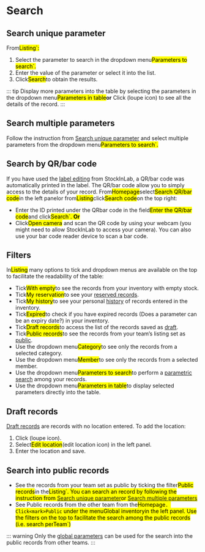 # Search

## Search unique parameter
 From<mark>Listing`:
 1. Select the parameter to search in the dropdown menu<mark>Parameters to search`.
 2. Enter the value of the parameter or select it into the list.
 3. Click<mark>Search</mark>to obtain the results.
 
 ::: tip
 Display more parameters into the table by selecting the parameters in the dropdown menu<mark>Parameters in table</mark>**or** Click (loupe icon) to see all the details of the record.
 :::
 
 ## Search multiple parameters
 Follow the instruction from [Search unique parameter](/laboratory-information-management-system/search-record.html#search-unique-parameter) and select multiple parameters from the dropdown menu<mark>Parameters to search`.
 
 ## Search by QR/bar code
 If you have used the [label editing](/laboratory-information-management-system/label.html#create-label) from StockInLab, a QR/bar code was automatically printed in the label. The QR/bar code allow you to simply access to the details of your record.
 From<mark>Homepage</mark>select<mark>Search QR/bar code</mark>in the left panelor from<mark>Listing</mark>click<mark>Search code</mark>on the top right:
 * Enter the ID printed under the QRbar code in the field<mark>Enter the QR/bar code</mark>and click<mark>Search`.
 **Or**
 * Click<mark>Open camera</mark> and scan the QR code by using your webcam (you might need to allow StockInLab to access your camera). You can also use your bar code reader device to scan a bar code.
 
 ## Filters
 In<mark>Listing</mark> many options to tick and dropdown menus are available on the top to facilitate the readability of the table:
 * Tick<mark>With empty</mark>to see the records from your inventory with empty stock.
 * Tick<mark>My reservation</mark>to see your [reserved records](/laboratory-information-management-system/reserve-record.html#reserve-record).
 * Tick<mark>My history</mark>to see your personal [history](/laboratory-information-management-system/history.html#history) of records entered in the inventory.
 * Tick<mark>Expired</mark>to check if you have expired records (Does a parameter can be an expiry date?) in your inventory.
 * Tick<mark>Draft records</mark>to access the list of the records saved as [draft](/laboratory-information-management-system/search-record.html#draft-records).
 * Tick<mark>Public records</mark>to see the records from your team’s listing set as [public](/laboratory-information-management-system/view-record.html#public-records).
 * Use the dropdown menu<mark>Category</mark>to see only the records from a selected category.
 * Use the dropdown menu<mark>Member</mark>to see only the records from a selected member.
 * Use the dropdown menu<mark>Parameters to search</mark>to perform a [parametric search](/laboratory-information-management-system/search-record.html#search-unique-parameter) among your records.
 * Use the dropdown menu<mark>Parameters in table</mark>to display selected parameters directly into the table.
 
 ## Draft records
 [Draft records](/laboratory-information-management-system/add-record.html#save-as-draft) are records with no location entered. To add the location:
 1. Click (loupe icon).
 2. Select<mark>Edit location</mark>(edit location icon) in the left panel.
 3. Enter the location and save.
 
 ## Search into public records
 - See the records from your team set as public by ticking the filter<mark>Public records</mark>in the<mark>Listing`. You can search an record by following the instruction from [Search unique parameter](/laboratory-information-management-system/search-record.html#search-unique-parameter)or [Search multiple parameters](laboratory-information-management-system/search-record.html#search-multiple-parameters) 
 - See Public records from the other team from the<mark>Homepage`. Click<mark>Public`
 under the menu<mark>Global inventory</mark>in the left panel. Use the filters on the top to facilitate the search among the public records (i.e. search per<mark>Team`)
 
 ::: warning
 Only the [global parameters](/laboratory-information-management-system/super-administration-parameters.html#global-parameters) can be used for the search into the public records from other teams.
 :::
